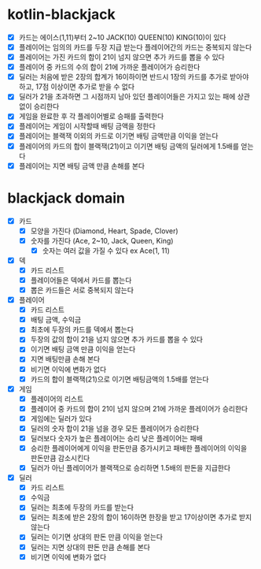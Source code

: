 # kotlin-blackjack

- [x] 카드는 에이스(1,11)부터 2~10 JACK(10) QUEEN(10) KING(10)이 있다
- [x] 플레이어는 임의의 카드를 두장 지급 받는다 플레이어간의 카드는 중복되지 않는다
- [x] 플레이어는 가진 카드의 합이 21이 넘지 않으면 추가 카드를 뽑을 수 있다
- [x] 플레이어 중 카드의 수의 합이 21에 가까운 플레이어가 승리한다
- [x] 딜러는 처음에 받은 2장의 합계가 16이하이면 반드시 1장의 카드를 추가로 받아야 하고, 17점 이상이면 추가로 받을 수 없다
- [x] 딜러가 21을 초과하면 그 시점까지 남아 있던 플레이어들은 가지고 있는 패에 상관 없이 승리한다
- [x] 게임을 완료한 후 각 플레이어별로 승패를 출력한다
- [x] 플레이어는 게임이 시작할때 배팅 금액을 정한다
- [x] 플레이어는 블랙잭 이외의 카드로 이기면 배팅 금액만큼 이익을 얻는다
- [x] 플레이어의 카드의 합이 블랙잭(21)이고 이기면 배팅 금액의 딜러에게 1.5배를 얻는다
- [x] 플레이어는 지면 배팅 금액 만큼 손해를 본다

# blackjack domain

- [x] 카드
  - [x] 모양을 가진다 (Diamond, Heart, Spade, Clover)
  - [x] 숫자를 가진다 (Ace, 2~10, Jack, Queen, King)
    - [x] 숫자는 여러 값을 가질 수 있다 ex Ace(1, 11)
- [x] 덱
  - [x] 카드 리스트
  - [x] 플레이어들은 덱에서 카드를 뽑는다
  - [x] 뽑은 카드들은 서로 중복되지 않는다
- [x] 플레이어
  - [x] 카드 리스트
  - [x] 배팅 금액, 수익금
  - [x] 최초에 두장의 카드를 덱에서 뽑는다
  - [x] 두장의 값의 합이 21을 넘지 않으면 추가 카드를 뽑을 수 있다
  - [x] 이기면 배팅 금액 만큼 이익을 얻는다
  - [x] 지면 배팅만큼 손해 본다
  - [x] 비기면 이익에 변화가 없다
  - [x] 카드의 합이 블랙잭(21)으로 이기면 배팅금액의 1.5배를 얻는다
- [x] 게임
  - [x] 플레이어의 리스트
  - [x] 플레이어 중 카드의 합이 21이 넘지 않으며 21에 가까운 플레이어가 승리한다
  - [x] 게임에는 딜러가 있다
  - [x] 딜러의 숫자 합이 21을 넘을 경우 모든 플레이어가 승리한다
  - [x] 딜러보다 숫자가 높은 플레이어는 승리 낮은 플레이어는 패배
  - [x] 승리한 플레이어에게 이익을 판돈만큼 증가시키고 패배한 플레이어의 이익을 판돈만큼 감소시킨다
  - [x] 딜러가 아닌 플레이어가 블랙잭으로 승리하면 1.5배의 판돈을 지급한다
- [x] 딜러
  - [x] 카드 리스트
  - [x] 수익금
  - [x] 딜러는 최초에 두장의 카드를 받는다
  - [x] 딜러는 최초에 받은 2장의 합이 16이하면 한장을 받고 17이상이면 추가로 받지 않는다
  - [x] 딜러는 이기면 상대의 판돈 만큼 이익을 얻는다
  - [x] 딜러는 지면 상대의 판돈 만큼 손해를 본다
  - [x] 비기면 이익에 변화가 없다
